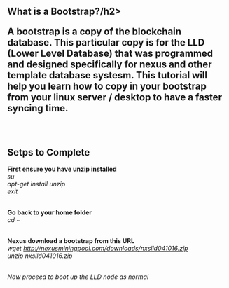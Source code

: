 <h2>What is a Bootstrap?/h2>
<p>A bootstrap is a copy of the blockchain database. This particular copy is for the LLD (Lower Level Database) that was programmed and designed specifically for nexus and other template database systesm. This tutorial will help you learn how to copy in your bootstrap from your linux server / desktop to have a faster syncing time.</p>
<br>
<h2>Setps to Complete</h2>
<b>First ensure you have unzip installed</b><br>
<i>su</i><br>
<i>apt-get install unzip</i><br>
<i>exit</i><br><br>

<b>Go back to your home folder</b><br>
<i>cd ~</i><br><br>

<b>Nexus download a bootstrap from this URL</b><br>
<i>wget http://nexusminingpool.com/downloads/nxslld041016.zip<br>
<i>unzip nxslld041016.zip</i><br><br>

Now proceed to boot up the LLD node as normal
